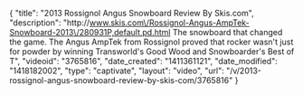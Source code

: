 {
    "title": "2013 Rossignol Angus Snowboard Review By Skis.com",
    "description": "http:\/\/www.skis.com\/Rossignol-Angus-AmpTek-Snowboard-2013\/280931P,default,pd.html  The snowboard that changed the game. The Angus AmpTek from Rossignol proved that rocker wasn't just for powder by winning Transworld's Good Wood and Snowboarder's Best of T",
    "videoid": "3765816",
    "date_created": "1411361121",
    "date_modified": "1418182002",
    "type": "captivate",
    "layout": "video",
    "url": "\/v\/2013-rossignol-angus-snowboard-review-by-skis-com\/3765816"
}